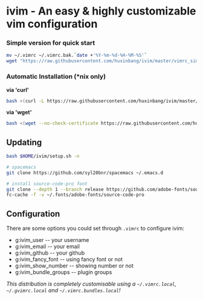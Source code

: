 # ivim - An easy & highly customizable vim configuration 

### Simple version for quick start
```bash
mv ~/.vimrc ~/.vimrc.bak.`date +'%Y-%m-%d-%H-%M-%S'`
wget "https://raw.githubusercontent.com/huxinbang/ivim/master/vimrc_simple" -O ~/.vimrc
```

### Automatic Installation (*nix only)

**via 'curl'**

```bash
bash <(curl -L https://raw.githubusercontent.com/huxinbang/ivim/master/setup.sh) -i
```

**via 'wget'**

```bash
bash <(wget --no-check-certificate https://raw.githubusercontent.com/huxinbang/ivim/master/setup.sh -O -) -i
```

## Updating

```bash
bash $HOME/ivim/setup.sh -n

# spacemacs
git clone https://github.com/syl20bnr/spacemacs ~/.emacs.d

# install source-code-pro font
git clone --depth 1 --branch release https://github.com/adobe-fonts/source-code-pro.git ~/.fonts/adobe-fonts/source-code-pro
fc-cache -f -v ~/.fonts/adobe-fonts/source-code-pro

```


## Configuration

There are some options you could set through `.vimrc` to configure ivim:
* g:ivim_user -- your username
* g:ivim_email -- your email
* g:ivim_github -- your github
* g:ivim_fancy_font -- using fancy font or not
* g:ivim_show_number -- showing number or not
* g:ivim_bundle_groups -- plugin groups

*This distribution is completely customisable using a `~/.vimrc.local`, `~/.gvimrc.local` and `~/.vimrc.bundles.local`!*

